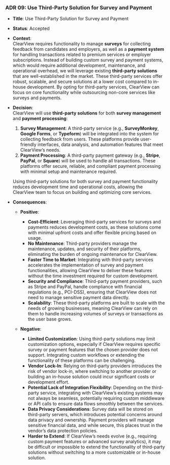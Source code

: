 ### ADR 09: Use Third-Party Solution for Survey and Payment

- **Title**: Use Third-Party Solution for Survey and Payment
- **Status**: Accepted
- **Context**:  
  ClearView requires functionality to manage **surveys** for collecting feedback from candidates and employers, as well as a **payment system** for handling transactions related to premium services or employer subscriptions. Instead of building custom survey and payment systems, which would require additional development, maintenance, and operational overhead, we will leverage existing **third-party solutions** that are well-established in the market. These third-party services offer robust, scalable, and secure solutions at a lower cost compared to in-house development. By opting for third-party services, ClearView can focus on core functionality while outsourcing non-core services like surveys and payments.

- **Decision**:  
  ClearView will use **third-party solutions** for both **survey management** and **payment processing**:
  1. **Survey Management**: A third-party service (e.g., **SurveyMonkey**, **Google Forms**, or **Typeform**) will be integrated into the system for collecting feedback from users. These platforms provide user-friendly interfaces, data analysis, and automation features that meet ClearView’s needs.
  2. **Payment Processing**: A third-party payment gateway (e.g., **Stripe**, **PayPal**, or **Square**) will be used to handle all transactions. These platforms offer secure, reliable, and compliant payment processing with minimal setup and maintenance required.

  Using third-party solutions for both survey and payment functionality reduces development time and operational costs, allowing the ClearView team to focus on building and optimizing core services.

- **Consequences**:
  - **Positive**:
    - **Cost-Efficient**: Leveraging third-party services for surveys and payments reduces development costs, as these solutions come with minimal upfront costs and offer flexible pricing based on usage.
    - **No Maintenance**: Third-party providers manage the maintenance, updates, and security of their platforms, eliminating the burden of ongoing maintenance for ClearView.
    - **Faster Time to Market**: Integrating with third-party services accelerates the implementation of survey and payment functionalities, allowing ClearView to deliver these features without the time investment required for custom development.
    - **Security and Compliance**: Third-party payment providers, such as Stripe and PayPal, handle compliance with financial regulations (e.g., PCI-DSS), ensuring that ClearView does not need to manage sensitive payment data directly.
    - **Scalability**: These third-party platforms are built to scale with the needs of growing businesses, meaning ClearView can rely on them to handle increasing volumes of surveys or transactions as the user base grows.

  - **Negative**:
    - **Limited Customization**: Using third-party solutions may limit customization options, especially if ClearView requires specific survey or payment features that the chosen provider does not support. Integrating custom workflows or extending the functionality of these platforms can be challenging.
    - **Vendor Lock-In**: Relying on third-party providers introduces the risk of vendor lock-in, where switching to another provider or building an in-house solution could incur significant costs or development effort.
    - **Potential Lack of Integration Flexibility**: Depending on the third-party service, integrating with ClearView’s existing systems may not always be seamless, potentially requiring custom middleware or API calls to ensure data flows smoothly between the services.
    - **Data Privacy Considerations**: Survey data will be stored on third-party servers, which introduces potential concerns around data privacy and ownership. Payment providers will manage sensitive financial data, and while secure, this places trust in the vendor’s data protection policies.
    - **Harder to Extend**: If ClearView’s needs evolve (e.g., requiring custom payment features or advanced survey analytics), it may be difficult or impossible to extend the functionality of third-party solutions without switching to a more customizable or in-house solution.

